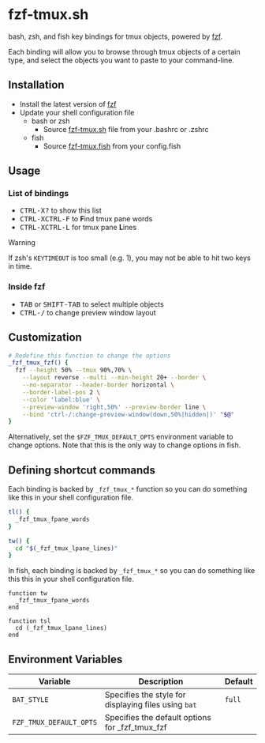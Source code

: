 fzf-tmux.sh
==========

bash, zsh, and fish key bindings for tmux objects, powered by [fzf][fzf].

Each binding will allow you to browse through tmux objects of a certain type,
and select the objects you want to paste to your command-line.

[fzf]: https://github.com/junegunn/fzf

Installation
------------

* Install the latest version of [fzf][fzf]
* Update your shell configuration file
    * bash or zsh
        * Source [fzf-tmux.sh](https://raw.githubusercontent.com/junegunn/fzf-tmux.sh/main/fzf-tmux.sh) file from your .bashrc or .zshrc
    * fish
        * Source [fzf-tmux.fish](https://raw.githubusercontent.com/junegunn/fzf-tmux.sh/main/fzf-tmux.fish) from your config.fish

Usage
-----

### List of bindings

* <kbd>CTRL-X</kbd><kbd>?</kbd> to show this list
* <kbd>CTRL-X</kbd><kbd>CTRL-F</kbd> to **F**ind tmux pane words
* <kbd>CTRL-X</kbd><kbd>CTRL-L</kbd> for tmux pane **L**ines

> [!WARNING]
> If zsh's `KEYTIMEOUT` is too small (e.g. 1), you may not be able
> to hit two keys in time.

### Inside fzf

* <kbd>TAB</kbd> or <kbd>SHIFT-TAB</kbd> to select multiple objects
* <kbd>CTRL-/</kbd> to change preview window layout

Customization
-------------

```sh
# Redefine this function to change the options
_fzf_tmux_fzf() {
  fzf --height 50% --tmux 90%,70% \
    --layout reverse --multi --min-height 20+ --border \
    --no-separator --header-border horizontal \
    --border-label-pos 2 \
    --color 'label:blue' \
    --preview-window 'right,50%' --preview-border line \
    --bind 'ctrl-/:change-preview-window(down,50%|hidden|)' "$@"
}
```

Alternatively, set the `$FZF_TMUX_DEFAULT_OPTS` environment variable to change
options. Note that this is the only way to change options in fish.

Defining shortcut commands
--------------------------

Each binding is backed by `_fzf_tmux_*` function so you can do something like
this in your shell configuration file.

```sh
tl() {
  _fzf_tmux_fpane_words
}

tw() {
  cd "$(_fzf_tmux_lpane_lines)"
}
```

In fish, each binding is backed by `_fzf_tmux_*` so you can do something
like this this in your shell configuration file.

```fish
function tw
  _fzf_tmux_fpane_words
end

function tsl
  cd (_fzf_tmux_lpane_lines)
end
```

Environment Variables
---------------------

| Variable                | Description                                              | Default                                         |
| ----------------------- | -------------------------------------------------------- | ----------------------------------------------- |
| `BAT_STYLE`             | Specifies the style for displaying files using `bat`     | `full`                                          |
| `FZF_TMUX_DEFAULT_OPTS` | Specifies the default options for _fzf_tmux_fzf          |                                                 |
